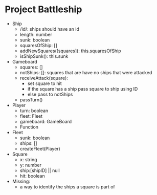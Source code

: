 # Project Battleship
- Ship
  - /id/: ships should have an id
  - length: number
  - sunk: boolean
  - squaresOfShip: [] 
  - addNewSquares([squares]): this.squaresOfShip
  - isShipSunk(): this.sunk
- Gameboard
  - squares: []
  - notShips: []: squares that are have no ships that were attacked
  - receiveAttack(square): 
    - set square to hit 
    - if the square has a ship pass square to ship using ID 
    - else pass to notShips
  - passTurn()
- Player
  - turn: boolean
  - fleet: Fleet
  - gameboard: GameBoard
  - Function
- Fleet
  - sunk: boolean
  - ships: [] 
  - createFleet(Player)
- Square
  - x: string
  - y: number
  - ship:[shipID] || null
  - hit: boolean
- Missing:
  - a way to identify the ships a square is part of
